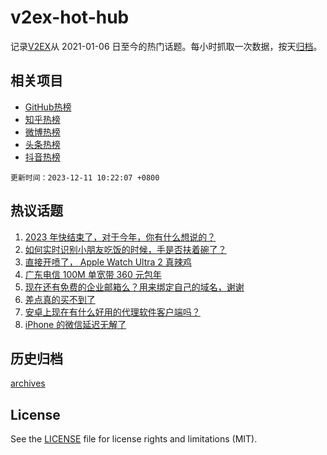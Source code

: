 # v2ex-hot-hub

 记录[V2EX](https://www.v2ex.com/)从 2021-01-06 日至今的热门话题。每小时抓取一次数据，按天[归档](archives)。
 
 ## 相关项目

- [GitHub热榜](https://github.com/snaildev/github-hot-hub)
- [知乎热榜](https://github.com/snaildev/zhihu-hot-hub)
- [微博热榜](https://github.com/snaildev/weibo-hot-hub)
- [头条热榜](https://github.com/snaildev/toutiao-hot-hub)
- [抖音热榜](https://github.com/snaildev/douyin-hot-hub)


 `更新时间：2023-12-11 10:22:07 +0800`

## 热议话题

1. [2023 年快结束了，对于今年，你有什么想说的？](https://www.v2ex.com/t/999125)
1. [如何实时识别小朋友吃饭的时候，手是否扶着碗了？](https://www.v2ex.com/t/999216)
1. [直接开喷了， Apple Watch Ultra 2 真辣鸡](https://www.v2ex.com/t/999137)
1. [广东电信 100M 单宽带 360 元包年](https://www.v2ex.com/t/999096)
1. [现在还有免费的企业邮箱么？用来绑定自己的域名，谢谢](https://www.v2ex.com/t/999122)
1. [差点真的买不到了](https://www.v2ex.com/t/999234)
1. [安卓上现在有什么好用的代理软件客户端吗？](https://www.v2ex.com/t/999178)
1. [iPhone 的微信延迟无解了](https://www.v2ex.com/t/999145)

## 历史归档

[archives](archives)

## License

See the [LICENSE](LICENSE) file for license rights and limitations (MIT).
